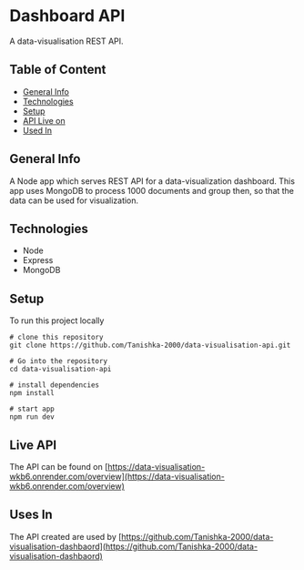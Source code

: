 # Dashboard API
A data-visualisation REST API.

## Table of Content
+ [General Info](#general-info)
+ [Technologies](#technologies)
+ [Setup](#setup)
+ [API Live on](#api-live-on)
+ [Used In](#used-in)

## General Info
A Node app  which serves REST API for a data-visualization dashboard. This app uses MongoDB to process 1000 documents and group then, so that the data can be used for visualization.

## Technologies
+ Node
+ Express
+ MongoDB

## Setup
To run this project locally
```
# clone this repository
git clone https://github.com/Tanishka-2000/data-visualisation-api.git

# Go into the repository
cd data-visualisation-api

# install dependencies
npm install

# start app
npm run dev
```

## Live API
The API can be found on [https://data-visualisation-wkb6.onrender.com/overview](https://data-visualisation-wkb6.onrender.com/overview)

## Uses In
The API created are used by [https://github.com/Tanishka-2000/data-visualisation-dashbaord](https://github.com/Tanishka-2000/data-visualisation-dashbaord)